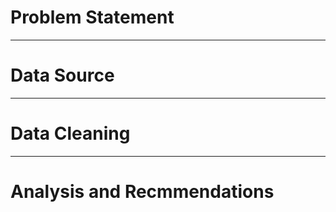 # Problem Statement



--------

# Data Source



___


# Data Cleaning


_____


# Analysis and Recmmendations
